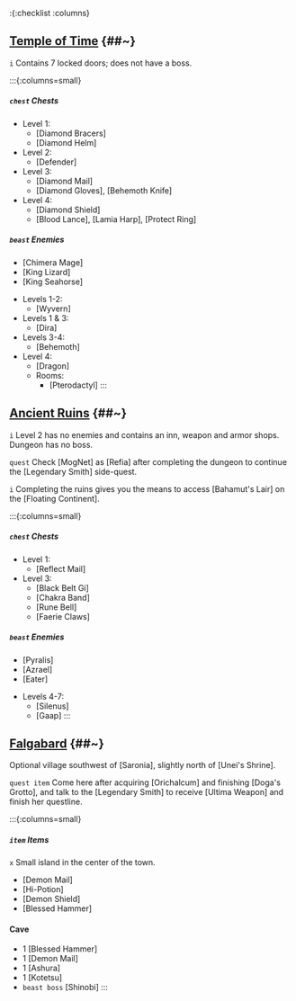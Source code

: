 :{:checklist :columns}

## [Temple of Time](@~) {##~}

`i` Contains 7 locked doors; does not have a boss.

:::{:columns=small}
##### `chest` Chests
- Level 1:
  * [Diamond Bracers]
  * [Diamond Helm]
- Level 2:
  * [Defender]
- Level 3:
  * [Diamond Mail]
  * [Diamond Gloves], [Behemoth Knife]
- Level 4:
  * [Diamond Shield]
  * [Blood Lance], [Lamia Harp], [Protect Ring]
##### `beast` Enemies
* [Chimera Mage]
* [King Lizard]
* [King Seahorse]
- Levels 1-2:
  * [Wyvern]
- Levels 1 & 3:
  * [Dira]
- Levels 3-4:
  * [Behemoth]
- Level 4:
  * [Dragon]
  - Rooms:
    * [Pterodactyl]
:::


## [Ancient Ruins](@~) {##~}

`i` Level 2 has no enemies and contains an inn, weapon and armor shops. Dungeon has no boss.

`quest` Check [MogNet] as [Refia] after completing the dungeon to continue the [Legendary Smith] side-quest.

`i` Completing the ruins gives you the means to access [Bahamut's Lair] on the [Floating Continent].

:::{:columns=small}
##### `chest` Chests
- Level 1:
  * [Reflect Mail]
- Level 3:
  * [Black Belt Gi]
  * [Chakra Band]
  * [Rune Bell]
  * [Faerie Claws]
##### `beast` Enemies
* [Pyralis]
* [Azrael]
* [Eater]
- Levels 4-7:
  * [Silenus]
  * [Gaap]
:::


## [Falgabard](@~) {##~}

Optional village southwest of [Saronia], slightly north of [Unei's Shrine].

`quest item` Come here after acquiring [Orichalcum] and finishing [Doga's Grotto], and talk to the [Legendary Smith] to receive [Ultima Weapon] and finish her questline.

:::{:columns=small}
##### `item` Items
`x` Small island in the center of the town.
* [Demon Mail]
* [Hi-Potion]
* [Demon Shield]
* [Blessed Hammer]

#### Cave
* 1 [Blessed Hammer]
* 1 [Demon Mail]
* 1 [Ashura]
* 1 [Kotetsu]
* `beast boss` [Shinobi]
:::